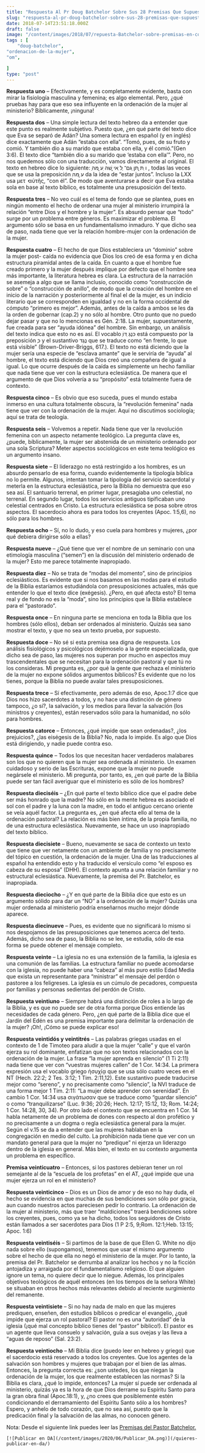 ```yaml
---
title: "Respuesta Al Pr Doug Batchelor Sobre Sus 28 Premisas Que Supuestamente Impiden La Ordenacion De La Mujer"
slug: "respuesta-al-pr-doug-batchelor-sobre-sus-28-premisas-que-supuestamente-impiden-la-ordenacion-de-la-mujer"
date: 2018-07-14T23:51:18.000Z
draft: false
image: "/content/images/2018/07/repuesta-Batchelor-sobre-premisas-en-contra-ordenacion-de-la-mujer.png"
tags : [
    "doug-batchelor",
"ordenacion-de-la-mujer",
"om",

]
type: "post"
---
```


   **Respuesta uno** – Efectivamente, y es completamente evidente, basta con mirar la fisiología masculina y femenina; es algo elemental. Pero, ¿qué pruebas hay para que eso sea influyente en la ordenación de la mujer al ministerio? Bíblicamente, ¡ninguna!

 **Respuesta dos** – Una simple lectura del texto hebreo da a entender que este punto es realmente subjetivo. Puesto que, ¿en qué parte del texto dice que Eva se separó de Adán? Una somera lectura en español (y en inglés) dice exactamente que Adán “estaba con ella”. “Tomó, pues, de su fruto y comió. Y también dio a su marido que estaba con ella, y él comió.”(Gen 3:6). El texto dice “también dio a su marido que ‘estaba con ella’”. Pero, no nos quedemos sólo con una traducción, vamos directamente al original. El texto en hebreo dice lo siguiente: ַו ִתּ ֵ֧תּן ַגּם־ ְל ִאי ָ֛שׁהּ ִע ָ֖מּהּ , todas las veces que se usa la preposición ִע ָ֖מּהּ da la idea de “estar juntos”. Incluso la LXX usa μετ ̓ αὐτῆς, “con él”. De modo que aventurarse a decir que Eva estaba sola en base al texto bíblico, es totalmente una presuposición del texto.

 **Respuesta tres** – No veo cuál es el tema de fondo que se plantea, pues en ningún momento el hecho de ordenar una mujer al ministerio irrumpirá la relación “entre Dios y el hombre y la mujer”. Es absurdo pensar que “todo” surge por un problema entre géneros. Es maximizar el problema. El argumento sólo se basa en un fundamentalismo inmaduro. Y que dicho sea de paso, nada tiene que ver la relación hombre-mujer con la ordenación de la mujer.

 **Respuesta cuatro** – El hecho de que Dios estableciera un “dominio” sobre la mujer post- caída no evidencia que Dios los creó de esa forma y en dicha estructura piramidal antes de la caída. En cuanto a que el hombre fue creado primero y la mujer después implique por defecto que el hombre sea más importante, la literatura hebrea es clara. La estructura de la narración se asemeja a algo que se llama inclusio, conocido como “construcción de sobre” o “construcción de anillo”, de modo que la creación del hombre en el inicio de la narración y posteriormente al final el de la mujer, es un indicio literario que se corresponden en igualdad y no en la forma occidental de cómputo “primero es mejor”. Además, antes de la caída a ambos se les da la orden de gobernar (cap.2) y no sólo al hombre. Otro punto que no puedo dejar pasar y que no lo mencionas es Gén. 2:18. La mujer, supuestamente, fue creada para ser “ayuda idónea” del hombre. Sin embargo, un análisis del texto indica que esto no es así. El vocablo ְכּנֶגְ ֽדּוֹ está compuesto por la preposición ְכּ y el sustantivo נֶגֶד que se traduce como “en frente, lo que está visible” (Brown-Driver-Briggs, 617.). El texto no está diciendo que la mujer sería una especie de “esclava amante” que le serviría de “ayuda” al hombre, el texto está diciendo que Dios creó una compañera de igual a igual. Lo que ocurre después de la caída es simplemente un hecho familiar que nada tiene que ver con la estructura eclesiástica. De manera que el argumento de que Dios volvería a su “propósito” está totalmente fuera de contexto.

 **Respuesta cinco** – Es obvio que eso suceda, pues el mundo estaba inmerso en una cultura totalmente obscura, la “revolución femenina” nada tiene que ver con la ordenación de la mujer. Aquí no discutimos sociología; aquí se trata de teología.

 **Respuesta seis** – Volvemos a repetir. Nada tiene que ver la revolución femenina con un aspecto netamente teológico. La pregunta clave es, ¿puede, bíblicamente, la mujer ser abstenida de un ministerio ordenado por una sola Scriptura? Meter aspectos sociológicos en este tema teológico es un argumento insano.

 **Respuesta siete** – El liderazgo no está restringido a los hombres, es un absurdo pensarlo de esa forma, cuando evidentemente la tipología bíblica no lo permite. Algunos, intentan tomar la tipología del servicio sacerdotal y meterla en la estructura eclesiástica, pero la Biblia no demuestra que eso sea así. El santuario terrenal, en primer lugar, presagiaba uno celestial, no terrenal. En segundo lugar, todos los servicios antiguos tipificaban uno celestial centrados en Cristo. La estructura eclesiástica se posa sobre otros aspectos. El sacerdocio ahora es para todos los creyentes (Apoc. 1:5,6), no sólo para los hombres.

 **Respuesta ocho** – Sí, no lo dudo, y eso cuela para hombres y mujeres, ¿por qué debiera dirigirse sólo a ellas?

 **Respuesta nueve** – ¿Qué tiene que ver el nombre de un seminario con una etimología masculina (“semen”) en la discusión del ministerio ordenado de la mujer? Esto me parece totalmente inapropiado.

 **Respuesta diez** – No se trata de “modas del momento”, sino de principios eclesiásticos. Es evidente que si nos basamos en las modas para el estudio de la Biblia estaríamos estudiándola con presuposiciones actuales, más que entender lo que el texto dice (exégesis). ¿Pero, en qué afecta esto? El tema real y de fondo no es la “moda”, sino los principios que la Biblia establece para el “pastorado”.

 **Respuesta once** – En ninguna parte se menciona en toda la Biblia que los hombres (sólo ellos), deban ser ordenados al ministerio. Quizás sea sano mostrar el texto, y que no sea un texto prueba, por supuesto.

 **Respuesta doce** – No sé si esta premisa sea digna de respuesta. Los análisis fisiológicos y psicológicos dejémoselo a la gente especializada, que dicho sea de paso, las mujeres nos superan por mucho en aspectos muy trascendentales que se necesitan para la ordenación pastoral y que tú no los consideras. Mi pregunta es, ¿por qué la gente que rechaza el ministerio de la mujer no expone sólidos argumentos bíblicos? Es evidente que no los tienes, porque la Biblia no puede avalar tales presuposiciones.

 **Respuesta trece** – Sí efectivamente, pero además de eso, Apoc.1:7 dice que Dios nos hizo sacerdotes a todos, y no hace una distinción de género tampoco, ¿o sí?, la salvación, y los medios para llevar la salvación (los ministros y creyentes), están reservados sólo para la humanidad, no sólo para hombres.

 **Respuesta catorce** – Entonces, ¿qué impide que sean ordenadas?, ¿los prejuicios?, ¿las eiségesis de la Biblia? No, nada lo impide. Es algo que Dios está dirigiendo, y nadie puede contra eso.

 **Respuesta quince** – Todos los que necesitan hacer verdaderos malabares son los que no quieren que la mujer sea ordenada al ministerio. Un examen cuidadoso y serio de las Escrituras, expone que la mujer no puede negársele el ministerio. Mi pregunta, por tanto, es, ¿en qué parte de la Biblia puede ser tan fácil averiguar que el ministerio es sólo de los hombres?

 **Respuesta dieciséis** – ¿En qué parte el texto bíblico dice que el padre debe ser más honrado que la madre? No sólo en la mente hebrea es asociado el sol con el padre y la luna con la madre, en todo el antiguo cercano oriente se veía aquél factor. La pregunta es, ¿en qué afecta ello al tema de la ordenación pastoral? La relación es más bien íntima, de la propia familia, no de una estructura eclesiástica. Nuevamente, se hace un uso inapropiado del texto bíblico.

 **Respuesta diecisiete** – Bueno, nuevamente se saca de contexto un texto que tiene que ver netamente con un ambiente de familia y no precisamente del tópico en cuestión, la ordenación de la mujer. Una de las traducciones al español ha entendido esto y ha traducido el versículo como “el esposo es cabeza de su esposa” (DHH). El contexto apunta a una relación familiar y no estructural eclesiástica. Nuevamente, la premisa del Pr. Batchelor, es inapropiada.

 **Respuesta dieciocho** – ¿Y en qué parte de la Biblia dice que esto es un argumento sólido para dar un “NO” a la ordenación de la mujer? Quizás una mujer ordenada al ministerio podría enseñarnos mucho mejor dónde aparece.

 **Respuesta diecinueve** – Pues, es evidente que no significará lo mismo si nos despojamos de las presuposiciones que tenemos acerca del texto. Además, dicho sea de paso, la Biblia no se lee, se estudia, sólo de esa forma se puede obtener el mensaje completo.

 **Respuesta veinte** – La iglesia no es una extensión de la familia, la iglesia es una comunión de las familias. La estructura familiar no puede acomodarse con la iglesia, no puede haber una “cabeza” al más puro estilo Edad Media que exista un representante para “ministrar” el mensaje del perdón o pastoree a los feligreses. La iglesia es un cúmulo de pecadores, compuesta por familias y personas sedientas del perdón de Cristo.

 **Respuesta veintiuno** – Siempre habrá una distinción de roles a lo largo de la Biblia, y es que no puede ser de otra forma porque Dios entiende las necesidades de cada género. Pero, ¿en qué parte de la Biblia dice que el Jardín del Edén es una premisa importante para delimitar la ordenación de la mujer? ¡Oh!, ¡Cómo se puede explicar eso!

 **Respuesta veintidós y veintitrés** – Las palabras griegas usadas en el contexto de 1 de Timoteo para aludir a que la mujer “calle” y que el varón ejerza su rol dominante, enfatizan que no son textos relacionados con la ordenación de la mujer. La frase “la mujer aprenda en silencio” (1 Ti 2:11) nada tiene que ver con “vuestras mujeres callen” de 1 Cor. 14:34. La primera expresión usa el vocablo griego ἡσυχίᾳ que se usa sólo cuatro veces en el NT (Hech. 22:2; 2 Tes. 3:12; 1 Tim. 2:11,12). Este sustantivo puede traducirse mejor como “sereno”, y no precisamente como “silencio”, la NVI traduce de una forma mejor 1 Tim. 2:11: “La mujer debe aprender con serenidad”. En cambio 1 Cor. 14:34 usa σιγάτωσαν que se traduce como “guardar silencio” o como “tranquilizarse” (Luc. 9:36; 20:26; Hech. 12:17; 15:12, 13; Rom. 14:24; 1 Cor. 14:28, 30, 34). Por otro lado el contexto que se encuentra en 1 Cor. 14 habla netamente de un problema de dones con respecto al don profético y no precisamente a un dogma o regla eclesiástica general para la mujer. Según el v.15 se da a entender que las mujeres hablaban en la congregación en medio del culto. La prohibición nada tiene que ver con un mandato general para que la mujer no “predique” ni ejerza un liderazgo dentro de la iglesia en general. Más bien, el texto en su contexto argumenta un problema en específico.

 **Premisa veinticuatro** – Entonces, si los pastores debieran tener un rol semejante al de la “escuela de los profetas” en el AT, ¿qué impide que una mujer ejerza un rol en el ministerio?

 **Respuesta veinticinco** – Dios es un Dios de amor y de eso no hay duda, el hecho se evidencia en que muchas de sus bendiciones son sólo por gracia, aun cuando nuestros actos pareciesen pedir lo contrario. La ordenación de la mujer al ministerio, más que traer “maldiciones” traerá bendiciones sobre los creyentes, pues, como ya se ha dicho, todos los seguidores de Cristo están llamados a ser sacerdotes para Dios (1 P 2:5, 9;Rom. 12:1;Heb. 13:15; Apoc. 1:6)

 **Respuesta veintiséis** – Si partimos de la base de que Ellen G. White no dijo nada sobre ello (supongamos), tenemos que usar el mismo argumento sobre el hecho de que ella no negó el ministerio de la mujer. Por lo tanto, la premisa del Pr. Batchelor se derrumba al analizar los hechos y no la ficción antojadiza y arraigada por el fundamentalismo religioso. El que alguien ignore un tema, no quiere decir que lo niegue. Además, los principales objetivos teológicos de aquél entonces (en los tiempos de la señora White) se situaban en otros hechos más relevantes debido al reciente surgimiento del remanente.

 **Respuesta veintisiete** – Si no hay nada de malo en que las mujeres prediquen, enseñen, den estudios bíblicos o predicar el evangelio, ¿qué impide que ejerza un rol pastoral? El pastor no es una “autoridad” de la iglesia (¡qué mal concepto bíblico tienes del “pastor” bíblico!). El pastor es un agente que lleva consuelo y salvación, guía a sus ovejas y las lleva a “aguas de reposo” (Sal. 23:2).

 **Respuesta veintiocho** – Mi Biblia dice (puedo leer en hebreo y griego) que el sacerdocio está reservado a todos los creyentes. Que los agentes de la salvación son hombres y mujeres que trabajan por el bien de las almas. Entonces, la pregunta correcta es: ¿son ustedes, los que niegan la ordenación de la mujer, los que realmente establecen las normas? Si la Biblia es clara, ¿qué lo impide, entonces? La mujer sí puede ser ordenada al ministerio, quizás ya es la hora de que Dios derrame su Espíritu Santo para la gran obra final (Apoc.18:1), y, ¿no crees que posiblemente estén condicionando el derramamiento del Espíritu Santo sólo a los hombres? Espero, y anhelo de todo corazón, que no sea así, puesto que la predicación final y la salvación de las almas, no conocen género.

  Nota: Desde el siguiente link puedes leer las [Premisas del Pastor Batchelor.](/los-28-argumentos-del-pastor-doug-batchelor-en-contra-de-la-ordenacion-de-la-mujer/)

    [![Publicar en DA](/content/images/2020/06/Publicar_DA.png)](/quieres-publicar-en-da/) 